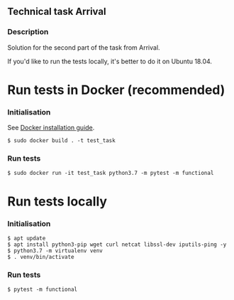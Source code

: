 ## Technical task Arrival

### Description

Solution for the second part of the task from Arrival.

If you'd like to run the tests locally, it's better to do it on Ubuntu 18.04.


# Run tests in Docker (recommended)
### Initialisation

See [Docker installation guide](https://docs.docker.com/install/linux/docker-ce/ubuntu/).

    $ sudo docker build . -t test_task
### Run tests

    $ sudo docker run -it test_task python3.7 -m pytest -m functional

# Run tests locally
### Initialisation
    $ apt update
    $ apt install python3-pip wget curl netcat libssl-dev iputils-ping -y
    $ python3.7 -m virtualenv venv
    $ . venv/bin/activate
### Run tests
    $ pytest -m functional

